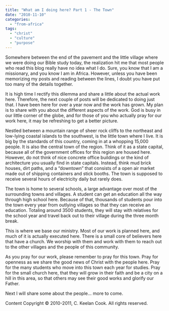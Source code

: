 ```yaml
---
title: "What am I doing here? Part 1 - The Town"
date: "2010-11-10"
categories: 
  - "from-africa"
tags: 
  - "christ"
  - "culture"
  - "purpose"
---
```


Somewhere between the end of the pavement and the little village where we were doing our Bible study today, the realization hit me that most people who read this blog really have no idea what I do. Sure, you know that I am a missionary, and you know I am in Africa. However, unless you have been memorizing my posts and reading between the lines, I doubt you have put too many of the details together.

It is high time I rectify this dilemma and share a little about the actual work here. Therefore, the next couple of posts will be dedicated to doing just that. I have been here for over a year now and the work has grown. My plan is to share with you about the different aspects of the work. God is busy in our little corner of the globe, and for those of you who actually pray for our work here, it may be refreshing to get a better picture.

Nestled between a mountain range of sheer rock cliffs to the northeast and low-lying coastal islands to the southwest, is the little town where I live. It is big by the standards of this country, coming in at a whopping 15,000 people. It is also the central town of the region. Think of it as a state capital, because all of the government offices for this region are housed here. However, do not think of nice concrete office buildings or the kind of architecture you usually find in state capitals. Instead, think mud brick houses, dirt paths, and a “downtown” that consists of a open air market made out of shipping containers and stick booths. The town is supposed to receive several hours of electricity daily but rarely does.

The town is home to several schools, a large advantage over most of the surrounding towns and villages. A student can get an education all the way through high school here. Because of that, thousands of students pour into the town every year from outlying villages so that they can receive an education. Totaling around 3500 students, they will stay with relatives for the school year and travel back out to their village during the three month break.

This is where we base our ministry. Most of our work is planned here, and much of it is actually executed here. There is a small core of believers here that have a church. We worship with them and work with them to reach out to the other villages and the people of this community.

As you pray for our work, please remember to pray for this town. Pray for openness as we share the good news of Christ with the people here. Pray for the many students who move into this town each year for studies. Pray for the small church here, that they will grow in their faith and be a city on a hill in this area, so that others may see their good works and glorify our Father.

Next I will share some about the people... more to come.

Content Copyright © 2010-2011, C. Keelan Cook. All rights reserved.
